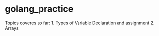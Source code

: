 # golang_practice
Topics coveres so far:
    1. Types of Variable Declaration and assignment
    2. Arrays

